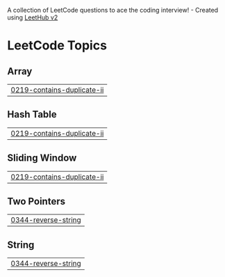 A collection of LeetCode questions to ace the coding interview! - Created using [LeetHub v2](https://github.com/arunbhardwaj/LeetHub-2.0)
<!---LeetCode Topics Start-->
# LeetCode Topics
## Array
|  |
| ------- |
| [0219-contains-duplicate-ii](https://github.com/Saieshwari715/sept/tree/master/0219-contains-duplicate-ii) |
## Hash Table
|  |
| ------- |
| [0219-contains-duplicate-ii](https://github.com/Saieshwari715/sept/tree/master/0219-contains-duplicate-ii) |
## Sliding Window
|  |
| ------- |
| [0219-contains-duplicate-ii](https://github.com/Saieshwari715/sept/tree/master/0219-contains-duplicate-ii) |
## Two Pointers
|  |
| ------- |
| [0344-reverse-string](https://github.com/Saieshwari715/sept/tree/master/0344-reverse-string) |
## String
|  |
| ------- |
| [0344-reverse-string](https://github.com/Saieshwari715/sept/tree/master/0344-reverse-string) |
<!---LeetCode Topics End-->